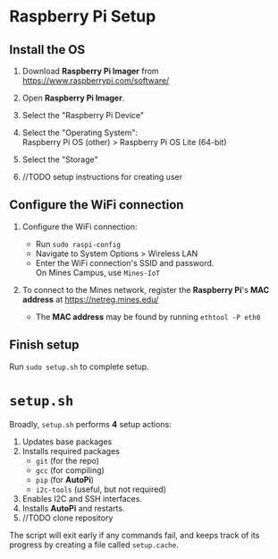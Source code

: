 # Raspberry Pi Setup

## Install the OS

1. Download **Raspberry Pi Imager** from https://www.raspberrypi.com/software/

2. Open **Raspberry Pi Imager**.

3. Select the "Raspberry Pi Device"

4. Select the "Operating System":  
Raspberry Pi OS (other) > Raspberry Pi OS Lite (64-bit)

5. Select the "Storage"

6. //TODO setup instructions for creating user

## Configure the WiFi connection

1. Configure the WiFi connection:
	- Run `sudo raspi-config`
	- Navigate to System Options > Wireless LAN
	- Enter the WiFi connection's SSID and password.  
	On Mines Campus, use `Mines-IoT`

2. To connect to the Mines network, register the
**Raspberry Pi**'s **MAC address** at https://netreg.mines.edu/
	- The **MAC address** may be found by running `ethtool -P eth0`

## Finish setup

Run `sudo setup.sh` to complete setup.

# `setup.sh`

Broadly, `setup.sh` performs **4** setup actions:
1. Updates base packages
2. Installs required packages
	- `git` (for the repo)
	- `gcc` (for compiling)
	- `pip` (for **AutoPi**)
	- `i2c-tools` (useful, but not required)
3. Enables I2C and SSH interfaces.
4. Installs **AutoPi** and restarts.
5. //TODO clone repository

The script will exit early if any commands fail, and keeps track of its progress by creating a file called `setup.cache`.
